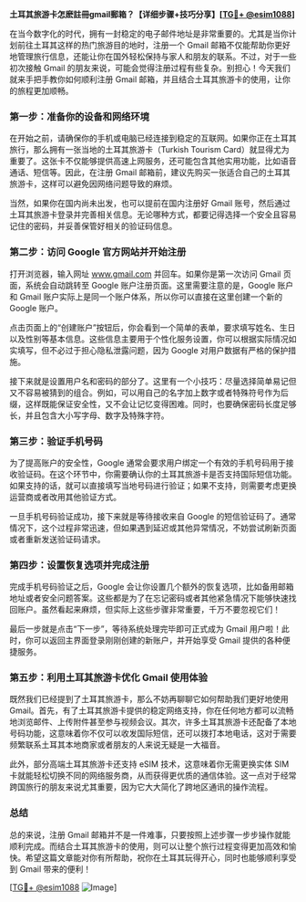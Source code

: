 **土耳其旅游卡怎麽註冊gmail郵箱？【详细步骤+技巧分享】[[TG💪+ @esim1088](https://t.me/s/esim1088)]**

在当今数字化的时代，拥有一封稳定的电子邮件地址是非常重要的。尤其是当你计划前往土耳其这样的热门旅游目的地时，注册一个 Gmail 邮箱不仅能帮助你更好地管理旅行信息，还能让你在国外轻松保持与家人和朋友的联系。不过，对于一些初次接触 Gmail 的朋友来说，可能会觉得注册过程有些复杂。别担心！今天我们就来手把手教你如何顺利注册 Gmail 邮箱，并且结合土耳其旅游卡的使用，让你的旅程更加顺畅。

### **第一步：准备你的设备和网络环境**

在开始之前，请确保你的手机或电脑已经连接到稳定的互联网。如果你正在土耳其旅行，那么拥有一张当地的土耳其旅游卡（Turkish Tourism Card）就显得尤为重要了。这张卡不仅能够提供高速上网服务，还可能包含其他实用功能，比如语音通话、短信等。因此，在注册 Gmail 邮箱前，建议先购买一张适合自己的土耳其旅游卡，这样可以避免因网络问题导致的麻烦。

当然，如果你在国内尚未出发，也可以提前在国内注册好 Gmail 账号，然后通过土耳其旅游卡登录并完善相关信息。无论哪种方式，都要记得选择一个安全且容易记住的密码，并妥善保管好相关的验证码信息。

### **第二步：访问 Google 官方网站并开始注册**

打开浏览器，输入网址 www.gmail.com 并回车。如果你是第一次访问 Gmail 页面，系统会自动跳转至 Google 账户注册页面。这里需要注意的是，Google 账户和 Gmail 账户实际上是同一个账户体系，所以你可以直接在这里创建一个新的 Google 账户。

点击页面上的“创建账户”按钮后，你会看到一个简单的表单，要求填写姓名、生日以及性别等基本信息。这些信息主要用于个性化服务设置，你可以根据实际情况如实填写，但不必过于担心隐私泄露问题，因为 Google 对用户数据有严格的保护措施。

接下来就是设置用户名和密码的部分了。这里有一个小技巧：尽量选择简单易记但又不容易被猜到的组合。例如，可以用自己的名字加上数字或者特殊符号作为后缀，这样既能保证安全性，又不会让记忆变得困难。同时，也要确保密码长度足够长，并且包含大小写字母、数字及特殊字符。

### **第三步：验证手机号码**

为了提高账户的安全性，Google 通常会要求用户绑定一个有效的手机号码用于接收验证码。在这个环节中，你需要确认你的土耳其旅游卡是否支持国际短信功能。如果支持的话，就可以直接填写当地号码进行验证；如果不支持，则需要考虑更换运营商或者改用其他验证方式。

一旦手机号码验证成功，接下来就是等待接收来自 Google 的短信验证码了。通常情况下，这个过程非常迅速，但如果遇到延迟或其他异常情况，不妨尝试刷新页面或者重新发送验证码请求。

### **第四步：设置恢复选项并完成注册**

完成手机号码验证之后，Google 会让你设置几个额外的恢复选项，比如备用邮箱地址或者安全问题答案。这些都是为了在忘记密码或者其他紧急情况下能够快速找回账户。虽然看起来麻烦，但实际上这些步骤非常重要，千万不要忽视它们！

最后一步就是点击“下一步”，等待系统处理完毕即可正式成为 Gmail 用户啦！此时，你可以返回主界面登录刚刚创建的新账户，并开始享受 Gmail 提供的各种便捷服务。

### **第五步：利用土耳其旅游卡优化 Gmail 使用体验**

既然我们已经提到了土耳其旅游卡，那么不妨再聊聊它如何帮助我们更好地使用 Gmail。首先，有了土耳其旅游卡提供的稳定网络支持，你在任何地方都可以流畅地浏览邮件、上传附件甚至参与视频会议。其次，许多土耳其旅游卡还配备了本地号码功能，这意味着你不仅可以收发国际短信，还可以拨打本地电话，这对于需要频繁联系土耳其本地商家或者朋友的人来说无疑是一大福音。

此外，部分高端土耳其旅游卡还支持 eSIM 技术，这意味着你无需更换实体 SIM 卡就能轻松切换不同的网络服务商，从而获得更优质的通信体验。这一点对于经常跨国旅行的朋友来说尤其重要，因为它大大简化了跨地区通讯的操作流程。

### **总结**

总的来说，注册 Gmail 邮箱并不是一件难事，只要按照上述步骤一步步操作就能顺利完成。而结合土耳其旅游卡的使用，则可以让整个旅行过程变得更加高效和愉快。希望这篇文章能对你有所帮助，祝你在土耳其玩得开心，同时也能够顺利享受到 Gmail 带来的便利！

[[TG💪+ @esim1088](https://t.me/s/esim1088) ![Image](https://i.postimg.cc/4NQfJmqS/Snipaste-2025-05-13-00-14-12.png)]